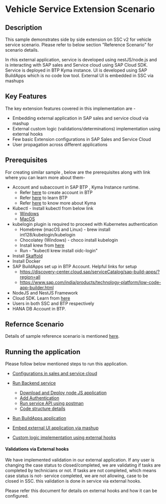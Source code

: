 # Vehicle Service Extension Scenario
<!-- Please include descriptive title -->

<!--- Register repository https://api.reuse.software/register, then add REUSE badge:
[![REUSE status](https://api.reuse.software/badge/github.com/SAP-samples/REPO-NAME)](https://api.reuse.software/info/github.com/SAP-samples/REPO-NAME)
-->

## Description
This sample demonstrates side by side extension on SSC v2 for vehicle service scenario. Please refer to below section "Reference Scenario" for scenario details.

In rhis external application, service is developed using nestJS/node.js and is interacting with SAP sales and Service cloud using SAP Cloud SDK. Service is deployed in BTP Kyma instance. UI is developed using SAP BuildApps which is no code low tool.
External UI is embedded in SSC via mashups


## Key Features
The key extension features covered in this implementation are - 
* Embedding external application in SAP sales and service cloud via mashup
* External custom logic (validations/determinations) implementation using external hooks
* Few basic Extension configurations in SAP Sales and Service Cloud 
* User propagation across different applications

## Prerequisites
For creating similar sample , below are the prerequisites along with link where you can learn more about them-
* Account and subaccount in SAP BTP , Kyma Instance runtime.
   * Refer [here](https://help.sap.com/docs/sap-hana-spatial-services/onboarding/introduction) to create account in BTP
   * Refer [here](https://discovery-center.cloud.sap/missiondetail/3019/3016/) to learn BTP
   * Refer [here](https://github.com/SAP-samples/kyma-runtime-extension-samples/tree/main/prerequisites#kyma) to know more about Kyma
* Kubectl - Install kubectl from below link
   * [Windows](https://kubernetes.io/docs/tasks/tools/install-kubectl-windows/)
   * [MacOS](https://kubernetes.io/docs/tasks/tools/install-kubectl-macos/)
* kubelogin plugin is required to proceed with Kubernetes authentication 
   * Homebrew (macOS and Linux) - brew install int128/kubelogin/kubelogin 
   * Chocolatey (Windows) - choco install kubelogin
   * Install krew from [here](https://krew.sigs.k8s.io/docs/user-guide/setup/install/)
   * Run - "kubectl krew install oidc-login"
* Install [Skaffold](https://skaffold.dev/docs/install/)
* Install Docker
* SAP BuildApps set up in BTP Account. Helpful links for setup
   * https://discovery-center.cloud.sap/serviceCatalog/sap-build-apps/?region=all
   * https://www.sap.com/india/products/technology-platform/low-code-app-builder.html
* NodeJS and NestJS Framework
* Cloud SDK. Learn from [here](https://sap.github.io/cloud-sdk/)
* Users in both SSC and BTP respectively
* HANA DB Account in BTP. 

## Refernce Scenario
Details of sample reference scenario is mentioned [here](./Files/scenario.md).

## Running the application
Please follow below mentioned steps to run this application. 
* [Configurations in sales and service cloud](./Files/ssc_configuration.md)

* [Run Backend service](./Files/service.md)
   * [Download and Deploy node JS application](./Files/service.md#download-and-deploy-service-in-kyma)
   * [Add Authentication](./Files/service.md#add-authentication)
   * [Run service API using postman](./Files/service.md#running-backend-api-using-postman)
   * [Code structure details](./Files/service.md#code-folder-structure)

* [Run BuildApps application](./Files/buildapps.md)
* [Embed external UI application via mashup](./Files/EmbedMashup.md)
* [Custom logic implementation using external hooks](./Files/externalHooks.md)

#### Validations via External hooks

We have implemented validation in our external application. If any user is changing the case status to closed/completed, we are validating if tasks are completed by technicians or not. If tasks are not completed, which means case status is not- service completed, we are not allowing, case to be closed in SSC. this validation is done in service via external hooks. 

Please refer this document for details on external hooks and how it can be configured.


